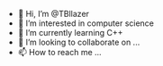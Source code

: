 - 👋 Hi, I’m @TBllazer
- 👀 I’m interested in computer science 
- 🌱 I’m currently learning C++
- 💞️ I’m looking to collaborate on ...
- 📫 How to reach me ...

<!---
TBllazer/TBllazer is a ✨ special ✨ repository because its `README.md` (this file) appears on your GitHub profile.
You can click the Preview link to take a look at your changes.
--->
